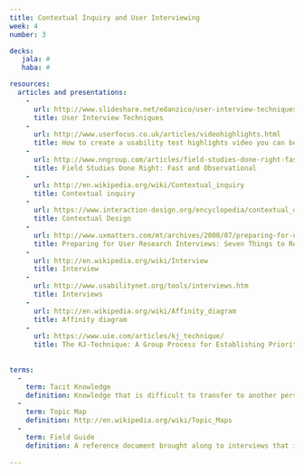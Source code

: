```yaml
---
title: Contextual Inquiry and User Interviewing
week: 4
number: 3

decks:
   jala: #
   haba: #

resources:
  articles and presentations:
    -
      url: http://www.slideshare.net/edanzico/user-interview-techniques
      title: User Interview Techniques
    -
      url: http://www.userfocus.co.uk/articles/videohighlights.html
      title: How to create a usability test highlights video you can be proud of
    -
      url: http://www.nngroup.com/articles/field-studies-done-right-fast-and-observational/
      title: Field Studies Done Right: Fast and Observational    
    -
      url: http://en.wikipedia.org/wiki/Contextual_inquiry
      title: Contextual inquiry         
    -
      url: https://www.interaction-design.org/encyclopedia/contextual_design.html
      title: Contextual Design
    -
      url: http://www.uxmatters.com/mt/archives/2008/07/preparing-for-user-research-interviews-seven-things-to-remember.php
      title: Preparing for User Research Interviews: Seven Things to Remember
    -
      url: http://en.wikipedia.org/wiki/Interview
      title: Interview      
    -
      url: http://www.usabilitynet.org/tools/interviews.htm
      title: Interviews  
    -
      url: http://en.wikipedia.org/wiki/Affinity_diagram
      title: Affinity diagram       
    -
      url: https://www.uie.com/articles/kj_technique/
      title: The KJ-Technique: A Group Process for Establishing Priorities 
      
      
terms:
  -
    term: Tacit Knowledge
    definition: Knowledge that is difficult to transfer to another person through written or verbal communication, often because the person who obtains it is unaware that they possess it.
  -
    term: Topic Map
    definition: http://en.wikipedia.org/wiki/Topic_Maps
  -
    term: Field Guide
    definition: A reference document brought along to interviews that includes an outline of the topics to be covered, specific questions, and other important instructions.
 
---
```

